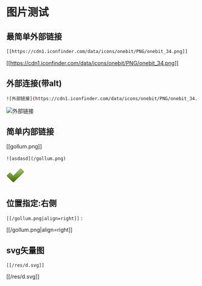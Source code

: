 # 图片测试 

## 最简单外部链接
```bash
[[https://cdn1.iconfinder.com/data/icons/onebit/PNG/onebit_34.png]]
```
[[https://cdn1.iconfinder.com/data/icons/onebit/PNG/onebit_34.png]]

## 外部连接(带alt)
```bash
![外部链接](https://cdn1.iconfinder.com/data/icons/onebit/PNG/onebit_34.png)
```
![外部链接](https://cdn1.iconfinder.com/data/icons/onebit/PNG/onebit_34.png)

## 简单内部链接

[[gollum.png]]

`![asdasd](/gollum.png)`

![asdasd](/gollum.png)

## 位置指定:右侧

`[[/gollum.png|align=right]]` :

[[/gollum.png|align=right]]

## svg矢量图

```
[[/res/d.svg]]
```

[[/res/d.svg]]